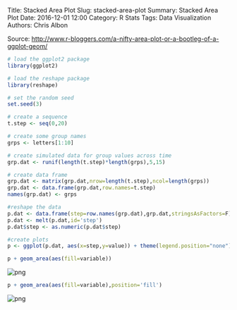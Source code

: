 Title: Stacked Area Plot
Slug: stacked-area-plot
Summary: Stacked Area Plot
Date: 2016-12-01 12:00
Category: R Stats
Tags: Data Visualization
Authors: Chris Albon



Source: http://www.r-bloggers.com/a-nifty-area-plot-or-a-bootleg-of-a-ggplot-geom/


```R
# load the ggplot2 package
library(ggplot2)

# load the reshape package
library(reshape)

# set the random seed
set.seed(3)
```


```R
# create a sequence
t.step <- seq(0,20)
```


```R
# create some group names
grps <- letters[1:10]
```


```R
# create simulated data for group values across time
grp.dat <- runif(length(t.step)*length(grps),5,15)
```


```R
# create data frame
grp.dat <- matrix(grp.dat,nrow=length(t.step),ncol=length(grps))
grp.dat <- data.frame(grp.dat,row.names=t.step)
names(grp.dat) <- grps
```


```R
#reshape the data
p.dat <- data.frame(step=row.names(grp.dat),grp.dat,stringsAsFactors=F)
p.dat <- melt(p.dat,id='step')
p.dat$step <- as.numeric(p.dat$step)
```


```R
#create plots
p <- ggplot(p.dat, aes(x=step,y=value)) + theme(legend.position="none")
```


```R
p + geom_area(aes(fill=variable))
```









![png]({filename}/images/stacked-area-plot_files/stacked-area-plot_8_1.png)



```R
p + geom_area(aes(fill=variable),position='fill')
```









![png]({filename}/images/stacked-area-plot_files/stacked-area-plot_9_1.png)
